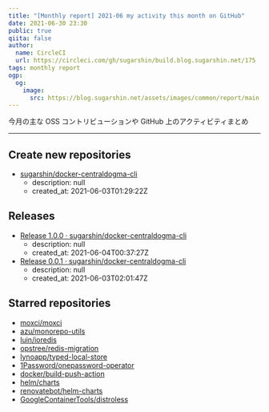 ```yaml
---
title: "[Monthly report] 2021-06 my activity this month on GitHub"
date: 2021-06-30 23:30
public: true
qiita: false
author:
  name: CircleCI
  url: https://circleci.com/gh/sugarshin/build.blog.sugarshin.net/175
tags: monthly report
ogp:
  og:
    image:
      src: https://blog.sugarshin.net/assets/images/common/report/main.png
---
```


今月の主な OSS コントリビューションや GitHub 上のアクティビティまとめ

***

## Create new repositories

- [sugarshin/docker-centraldogma-cli](https://github.com/sugarshin/docker-centraldogma-cli)
  - description: null
  - created_at: 2021-06-03T01:29:22Z

## Releases

- [Release 1.0.0 · sugarshin/docker-centraldogma-cli](https://github.com/sugarshin/docker-centraldogma-cli/releases/tag/1.0.0)
  - description: null
  - created_at: 2021-06-04T00:37:27Z
- [Release 0.0.1 · sugarshin/docker-centraldogma-cli](https://github.com/sugarshin/docker-centraldogma-cli/releases/tag/0.0.1)
  - description: null
  - created_at: 2021-06-03T02:01:47Z

## Starred repositories

- [moxci/moxci](https://github.com/moxci/moxci)
- [azu/monorepo-utils](https://github.com/azu/monorepo-utils)
- [luin/ioredis](https://github.com/luin/ioredis)
- [opstree/redis-migration](https://github.com/opstree/redis-migration)
- [lynoapp/typed-local-store](https://github.com/lynoapp/typed-local-store)
- [1Password/onepassword-operator](https://github.com/1Password/onepassword-operator)
- [docker/build-push-action](https://github.com/docker/build-push-action)
- [helm/charts](https://github.com/helm/charts)
- [renovatebot/helm-charts](https://github.com/renovatebot/helm-charts)
- [GoogleContainerTools/distroless](https://github.com/GoogleContainerTools/distroless)
